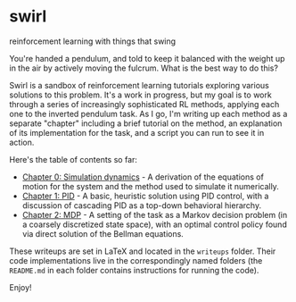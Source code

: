 # swirl
reinforcement learning with things that swing

You're handed a pendulum, and told to keep it balanced with the weight up in the air by actively moving the fulcrum. What is the best way to do this?

Swirl is a sandbox of reinforcement learning tutorials exploring various solutions to this problem. It's a work in progress, but my goal is to work through a series of increasingly sophisticated RL methods, applying each one to the inverted pendulum task. As I go, I'm writing up each method as a separate "chapter" including a brief tutorial on the method, an explanation of its implementation for the task, and a script you can run to see it in action.

Here's the table of contents so far:

- [Chapter 0: Simulation dynamics](writeups/0-simulation_dynamics/simulation_dynamics.pdf) - A derivation of the equations of motion for the system and the method used to simulate it numerically.
- [Chapter 1: PID](writeups/1-pid/1-pid.pdf) - A basic, heuristic solution using PID control, with a discussion of cascading PID as a top-down behavioral hierarchy.
- [Chapter 2: MDP](writeups/2-mdp/2-mdp.pdf) - A setting of the task as a Markov decision problem (in a coarsely discretized state space), with an optimal control policy found via direct solution of the Bellman equations.

These writeups are set in LaTeX and located in the `writeups` folder. Their code implementations live in the correspondingly named folders (the `README.md` in each folder contains instructions for running the code).

Enjoy!
